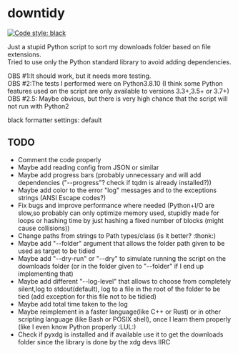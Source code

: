 # downtidy

[![Code style: black](https://img.shields.io/badge/code%20style-black-000000.svg)](https://github.com/psf/black)

Just a stupid Python script to sort my downloads folder based on file extensions.  
Tried to use only the Python standard library to avoid adding dependencies.

OBS #1:It should work, but it needs more testing.  
OBS #2:The tests I performed were on Python3.8.10 (I think some Python features used on the script are only available to versions 3.3+,3.5+ or 3.7+)  
OBS #2.5: Maybe obvious, but there is very high chance that the script will not run with Python2

black formatter settings: default

## TODO

* Comment the code properly
* Maybe add reading config from JSON or similar
* Maybe add progress bars (probably unnecessary and will add dependencies ("--progress"? check if tqdm is already installed?))
* Maybe add color to the error "log" messages and to the exceptions strings (ANSI Escape codes?)
* Fix bugs and improve performance where needed (Python+I/O are slow,so probably can only optimize memory used, stupidly made for loops or hashing time by just hashing a fixed number of blocks (might cause collisions))
* Change paths from strings to Path types/class (is it better? :thonk:)
* Maybe add "--folder" argument that allows the folder path given to be used as target to be tidied
* Maybe add "--dry-run" or "--dry" to simulate running the script on the downloads folder (or in the folder given to "--folder" if I end up implementing that)
* Maybe add different "--log-level" that allows to choose from completely silent,log to stdout(default), log to a file in the root of the folder to be tied (add exception for this file not to be tidied)
* Maybe add total time taken to the log
* Maybe reimplement in a faster language(like C++ or Rust) or in other scripting language (like Bash or POSIX shell), once I learn them properly (like I even know Python properly :LUL:)
* Check if pyxdg is installed and if available use it to get the downloads folder since the library is done by the xdg devs IIRC

